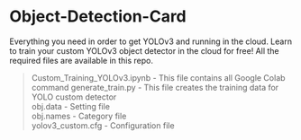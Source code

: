 # Object-Detection-Card

Everything you need in order to get YOLOv3 and running in the cloud. Learn to train your custom YOLOv3 object detector in the cloud for free! All the required files are available in this repo.

> Custom_Training_YOLOv3.ipynb  - This file contains all Google Colab command
> generate_train.py - This file creates the training data for YOLO custom detector <br>
> obj.data - Setting file <br>
> obj.names - Category file <br>
> yolov3_custom.cfg - Configuration file <br>


